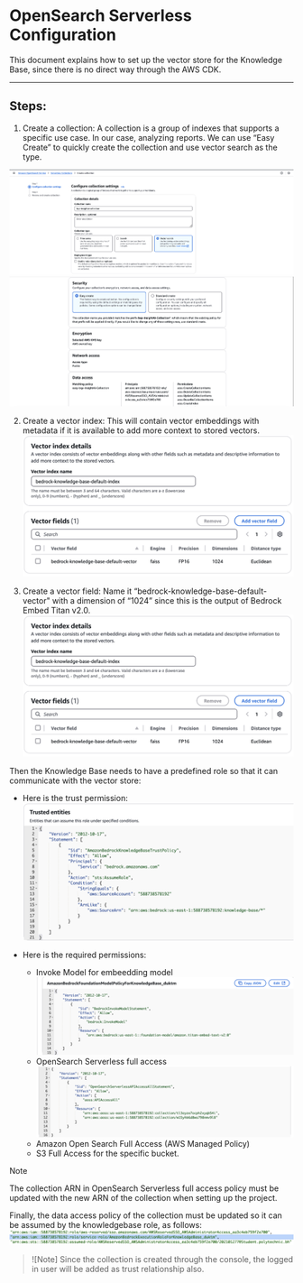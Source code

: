 # OpenSearch Serverless Configuration 

 

This document explains how to set up the vector store for the Knowledge Base, since there is no direct way through the AWS CDK. 

 

--- 

 

## Steps: 

1. Create a collection: A collection is a group of indexes that supports a specific use case. In our case, analyzing reports. We can use “Easy Create” to quickly create the collection and use vector search as the type. 

![Alt text](<images/CollectionCreation.png>)
![Alt text](images/EasyCreate.png)

2. Create a vector index: This will contain vector embeddings with metadata if it is available to add more context to stored vectors.
![Alt text](images/vectorIndex.png)

3. Create a vector field: Name it “bedrock-knowledge-base-default-vector" with a dimension of “1024” since this is the output of Bedrock Embed Titan v2.0.
![Alt text](images/vectorIndex.png)

Then the Knowledge Base needs to have a predefined role so that it can communicate with the vector store: 

- Here is the trust permission:
    ![Alt text](images/knowledge-base-role-trust.png)

- Here is the required permissions:
    - Invoke Model for embeedding model ![Alt text](images/bedrockInvokePermission.png)
    - OpenSearch Serverless full access ![Alt text](images/OSSFullAccess.png)
    - Amazon Open Search Full Access (AWS Managed Policy)
    - S3 Full Access for the specific bucket.
  
> [!NOTE]
The collection ARN in OpenSearch Serverless full access policy must be updated with the new ARN of the collection when setting up the project. 

Finally, the data access policy of the collection must be updated so it can be assumed by the knowledgebase role, as follows:
![Alt text](images/DataAccessPolicy.png)

> ![Note] Since the collection is created through the console, the logged in user will be added as trust relationship also.